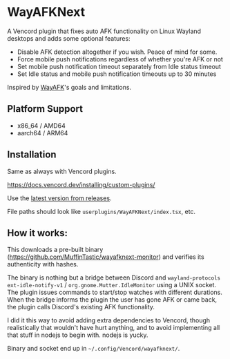 # WayAFKNext

A Vencord plugin that fixes auto AFK functionality on Linux Wayland desktops and adds some optional features:

- Disable AFK detection altogether if you wish. Peace of mind for some.
- Force mobile push notifications regardless of whether you're AFK or not
- Set mobile push notification timeout separately from Idle status timeout
- Set Idle status and mobile push notification timeouts up to 30 minutes

Inspired by [WayAFK](https://github.com/Colonial-Dev/WayAFK)'s goals and limitations.

## Platform Support

- x86_64 / AMD64
- aarch64 / ARM64

## Installation

Same as always with Vencord plugins.

https://docs.vencord.dev/installing/custom-plugins/

Use the [latest version from releases](https://github.com/MuffinTastic/WayAFKNext/releases).

File paths should look like `userplugins/WayAFKNext/index.tsx`, etc.

## How it works:

This downloads a pre-built binary (https://github.com/MuffinTastic/wayafknext-monitor) and verifies its authenticity with hashes.

The binary is nothing but a bridge between Discord and `wayland-protocols ext-idle-notify-v1` / `org.gnome.Mutter.IdleMonitor` using a UNIX socket. The plugin issues commands to start/stop watches with different durations. When the bridge informs the plugin the user has gone AFK or came back, the plugin calls Discord's existing AFK functionality.

I did it this way to avoid adding extra dependencies to Vencord, though realistically that wouldn't have hurt anything, and to avoid implementing all that stuff in nodejs to begin with. nodejs is yucky.

Binary and socket end up in `~/.config/Vencord/wayafknext/`.
